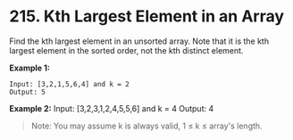 # 215. Kth Largest Element in an Array


Find the kth largest element in an unsorted array. Note that it is the kth largest element in the sorted order, not the kth distinct element.

**Example 1:**

    Input: [3,2,1,5,6,4] and k = 2
    Output: 5

**Example 2:**
    Input: [3,2,3,1,2,4,5,5,6] and k = 4
    Output: 4

>Note: You may assume k is always valid, 1 ≤ k ≤ array's length.
